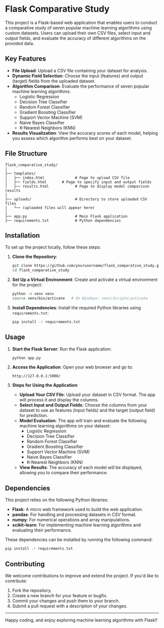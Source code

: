 
# Flask Comparative Study

This project is a Flask-based web application that enables users to conduct a comparative study of seven popular machine learning algorithms using custom datasets. Users can upload their own CSV files, select input and output fields, and evaluate the accuracy of different algorithms on the provided data.

## Key Features

- **File Upload**: Upload a CSV file containing your dataset for analysis.
- **Dynamic Field Selection**: Choose the input (features) and output (target) fields from the uploaded dataset.
- **Algorithm Comparison**: Evaluate the performance of seven popular machine learning algorithms:
  - Logistic Regression
  - Decision Tree Classifier
  - Random Forest Classifier
  - Gradient Boosting Classifier
  - Support Vector Machine (SVM)
  - Naive Bayes Classifier
  - K-Nearest Neighbors (KNN)
- **Results Visualization**: View the accuracy scores of each model, helping you assess which algorithm performs best on your dataset.

## File Structure

```
flask_comparative_study/
│
├── templates/
│   ├── index.html              # Page to upload CSV file
│   ├── fields.html       # Page to specify input and output fields
│   ├── results.html            # Page to display model comparison results
│
├── uploads/                    # Directory to store uploaded CSV files
│   └── (uploaded files will appear here)
│
├── app.py                      # Main Flask application
├── requirements.txt            # Python dependencies
```


## Installation

To set up the project locally, follow these steps:

1. **Clone the Repository**:
   ```bash
   git clone https://github.com/yourusername/flask_comparative_study.git
   cd flask_comparative_study
   ```

2. **Set Up a Virtual Environment**:
   Create and activate a virtual environment for the project:
   ```bash
   python -m venv venv
   source venv/bin/activate   # On Windows: venv\Scripts\activate
   ```

3. **Install Dependencies**:
   Install the required Python libraries using `requirements.txt`:
   ```bash
   pip install -r requirements.txt
   ```

## Usage

1. **Start the Flask Server**:
   Run the Flask application:
   ```bash
   python app.py
   ```

2. **Access the Application**:
   Open your web browser and go to:
   ```
   http://127.0.0.1:5000/
   ```

3. **Steps for Using the Application**:
   - **Upload Your CSV File**: Upload your dataset in CSV format. The app will process it and display the columns.
   - **Select Input and Output Fields**: Choose the columns from your dataset to use as features (input fields) and the target (output field) for prediction.
   - **Model Evaluation**: The app will train and evaluate the following machine learning algorithms on your dataset:
     - Logistic Regression
     - Decision Tree Classifier
     - Random Forest Classifier
     - Gradient Boosting Classifier
     - Support Vector Machine (SVM)
     - Naive Bayes Classifier
     - K-Nearest Neighbors (KNN)
   - **View Results**: The accuracy of each model will be displayed, allowing you to compare their performance.

## Dependencies

This project relies on the following Python libraries:

- **Flask**: A micro web framework used to build the web application.
- **pandas**: For handling and processing datasets in CSV format.
- **numpy**: For numerical operations and array manipulations.
- **scikit-learn**: For implementing machine learning algorithms and evaluating their performance.

These dependencies can be installed by running the following command:
```bash
pip install -r requirements.txt
```

## Contributing

We welcome contributions to improve and extend the project. If you'd like to contribute:

1. Fork the repository.
2. Create a new branch for your feature or bugfix.
3. Commit your changes and push them to your branch.
4. Submit a pull request with a description of your changes.


---

Happy coding, and enjoy exploring machine learning algorithms with Flask!!

